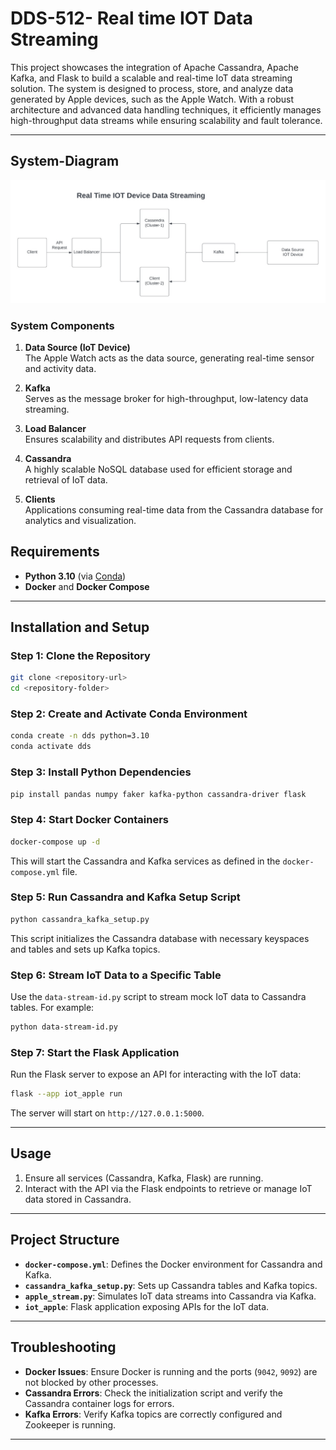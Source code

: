 # DDS-512- Real time IOT Data Streaming

This project showcases the integration of Apache Cassandra, Apache Kafka, and Flask to build a scalable and real-time IoT data streaming solution. The system is designed to process, store, and analyze data generated by Apple devices, such as the Apple Watch. With a robust architecture and advanced data handling techniques, it efficiently manages high-throughput data streams while ensuring scalability and fault tolerance.


---
## System-Diagram
![IOT-Device-Data-System-Diagram](IOT-System-Diagram.jpeg)

### System Components

1. **Data Source (IoT Device)**  
   The Apple Watch acts as the data source, generating real-time sensor and activity data.

2. **Kafka**  
   Serves as the message broker for high-throughput, low-latency data streaming.

3. **Load Balancer**  
   Ensures scalability and distributes API requests from clients.

4. **Cassandra**  
   A highly scalable NoSQL database used for efficient storage and retrieval of IoT data.

5. **Clients**  
   Applications consuming real-time data from the Cassandra database for analytics and visualization.



## Requirements

- **Python 3.10** (via [Conda](https://docs.conda.io/projects/conda/en/latest/user-guide/install/index.html))
- **Docker** and **Docker Compose**

---

## Installation and Setup

### Step 1: Clone the Repository
```bash
git clone <repository-url>
cd <repository-folder>
```

### Step 2: Create and Activate Conda Environment
```bash
conda create -n dds python=3.10
conda activate dds
```

### Step 3: Install Python Dependencies
```bash
pip install pandas numpy faker kafka-python cassandra-driver flask
```

### Step 4: Start Docker Containers
```bash
docker-compose up -d
```

This will start the Cassandra and Kafka services as defined in the `docker-compose.yml` file.

### Step 5: Run Cassandra and Kafka Setup Script
```bash
python cassandra_kafka_setup.py
```

This script initializes the Cassandra database with necessary keyspaces and tables and sets up Kafka topics.

### Step 6: Stream IoT Data to a Specific Table
Use the `data-stream-id.py` script to stream mock IoT data to Cassandra tables. For example:
```bash
python data-stream-id.py
```

### Step 7: Start the Flask Application
Run the Flask server to expose an API for interacting with the IoT data:
```bash
flask --app iot_apple run
```

The server will start on `http://127.0.0.1:5000`.

---

## Usage
1. Ensure all services (Cassandra, Kafka, Flask) are running.
2. Interact with the API via the Flask endpoints to retrieve or manage IoT data stored in Cassandra.

---

## Project Structure
- **`docker-compose.yml`**: Defines the Docker environment for Cassandra and Kafka.
- **`cassandra_kafka_setup.py`**: Sets up Cassandra tables and Kafka topics.
- **`apple_stream.py`**: Simulates IoT data streams into Cassandra via Kafka.
- **`iot_apple`**: Flask application exposing APIs for the IoT data.

---

## Troubleshooting
- **Docker Issues**: Ensure Docker is running and the ports (`9042`, `9092`) are not blocked by other processes.
- **Cassandra Errors**: Check the initialization script and verify the Cassandra container logs for errors.
- **Kafka Errors**: Verify Kafka topics are correctly configured and Zookeeper is running.

---
